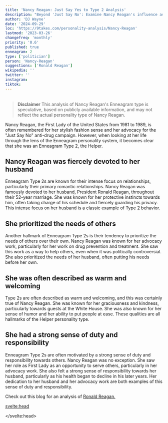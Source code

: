 ```yaml
---
title: 'Nancy Reagan: Just Say Yes to Type 2 Analysis'
description: "Beyond 'Just Say No': Examine Nancy Reagan's influence as First Lady. How did her Type 2 personality shape her advocacy and legacy?"
author: 'DJ Wayne'
date: '2024-09-29'
loc: 'https://9takes.com/personality-analysis/Nancy-Reagan'
lastmod: '2023-03-26'
changefreq: 'monthly'
priority: '0.6'
published: true
enneagram: 2
type: ['politician']
person: 'Nancy-Reagan'
suggestions: ['Ronald Reagan']
wikipedia: ''
twitter: ''
instagram:
tiktok:
---
```


<script>
	import  PopCard  from "$lib/components/atoms/PopCard.svelte";
import BlogPurpose from '$lib/components/blog/BlogPurpose.svelte'
</script>
<div
	style="display: flex;
    justify-content: center;
    margin: 1rem 0;
	"
>
	<PopCard
		image={`/types/2s/${'Nancy-Reagan'}.webp`}
		showIcon={false}
		enneagramType="2"
		displayText="Nancy Reagan"
		subtext=""
	/>
</div>

> **Disclaimer** This analysis of Nancy Reagan's Enneagram type is speculative, based on publicly available information, and may not reflect the actual personality type of Nancy Reagan.

<p class="firstLetter">Nancy Reagan, the First Lady of the United States from 1981 to 1989, is often remembered for her stylish fashion sense and her advocacy for the "Just Say No" anti-drug campaign. However, when looking at her life through the lens of the Enneagram personality system, it becomes clear that she was an Enneagram Type 2, the Helper.</p>

## Nancy Reagan was fiercely devoted to her husband

Enneagram Type 2s are known for their intense focus on relationships, particularly their primary romantic relationships. Nancy Reagan was famously devoted to her husband, President Ronald Reagan, throughout their 52-year marriage. She was known for her protective instincts towards him, often taking charge of his schedule and fiercely guarding his privacy. This intense focus on her husband is a classic example of Type 2 behavior.

## She prioritized the needs of others

Another hallmark of Enneagram Type 2s is their tendency to prioritize the needs of others over their own. Nancy Reagan was known for her advocacy work, particularly for her work on drug prevention and treatment. She saw this work as a way to help others, even when it was politically controversial. She also prioritized the needs of her husband, often putting his needs before her own.

## She was often described as warm and welcoming

Type 2s are often described as warm and welcoming, and this was certainly true of Nancy Reagan. She was known for her graciousness and kindness, particularly towards guests at the White House. She was also known for her sense of humor and her ability to put people at ease. These qualities are all hallmarks of the Helper personality type.

## She had a strong sense of duty and responsibility

Enneagram Type 2s are often motivated by a strong sense of duty and responsibility towards others. Nancy Reagan was no exception. She saw her role as First Lady as an opportunity to serve others, particularly in her advocacy work. She also felt a strong sense of responsibility towards her husband, particularly as his health began to decline in his later years. Her dedication to her husband and her advocacy work are both examples of this sense of duty and responsibility.

Check out this blog for an analysis of <a href="/personality-analysis/Ronald-Reagan">Ronald Reagan.</a>

<svelte:head>

</svelte:head>
